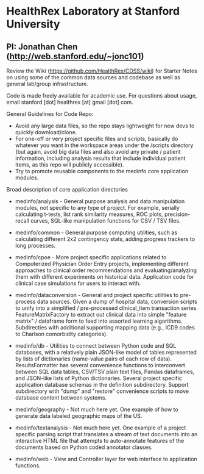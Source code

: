 # HealthRex Laboratory at Stanford University
## PI: Jonathan Chen (http://web.stanford.edu/~jonc101)

Review the Wiki (https://github.com/HealthRex/CDSS/wiki) for Starter Notes on using some of the common data sources and codebase as well as general lab/group infrastructure.

Code is made freely available for academic use. For questions about usage, email stanford [dot] healthrex [at] gmail [dot] com.

General Guidelines for Code Repo:
* Avoid any large data files, so the repo stays lightweight for new devs to quickly download/clone.
* For one-off or very project specific files and scripts, basically do whatever you want in the workspace areas under the /scripts directory (but again, avoid big data files and also avoid any private / patient information, including analysis results that include individual patient items, as this repo will publicly accessible).
* Try to promote reusable components to the medinfo core application modules.

Broad description of core application directories
* medinfo/analysis - General purpose analysis and data manipulation modules, not specific to any type of project. For example, serially calculating t-tests, list rank similarity measures, ROC plots, precision-recall curves, SQL-like manipulation functions for CSV / TSV files.
* medinfo/common - General purpose computing utilities, such as calculating different 2x2 contingency stats, adding progress trackers to long processes.
* medinfo/cpoe - More project specific applications related to Computerized Physician Order Entry projects, implementing different approaches to clinical order recommendations and evaluating/analyzing them with different experiments on historical data. Application code for clinical case simulations for users to interact with.
* medinfo/dataconversion - General and project specific utilities to pre-process data sources. Given a dump of hospital data, conversion scripts to unify into a simplified / pre-processed clinical_item transaction series. FeatureMatrixFactory to extract out clinical data into simple "feature matrix" / dataframe form to feed into assorted learning algorithms. Subdirecties with additional supporting mapping data (e.g., ICD9 codes to Charlson comorbidity categories).
* medinfo/db - Utilities to connect between Python code and SQL databases, with a relatively plain JSON-like model of tables represented by lists of dictionaries (name-value pairs of each row of data). ResultsFormatter has several convenience functions to interconvert between SQL data tables, CSV/TSV plain text files, Pandas dataframes, and JSON-like lists of Python dictionaries. Several project specific application database schemas in the definition subdirectory. Support subdirectory with "dump" and "restore" convenience scripts to move database content between systems.
* medinfo/geography - Not much here yet. One example of how to generate data labeled geographic maps of the US.
* medinfo/textanalysis - Not much here yet. One example of a project specific parsing script that translates a stream of text documents into an interactive HTML file that attempts to auto-annotate features of the documents based on Python coded annotator classes.
* medinfo/web - View and Controller layer for web interface to application functions.

	 
